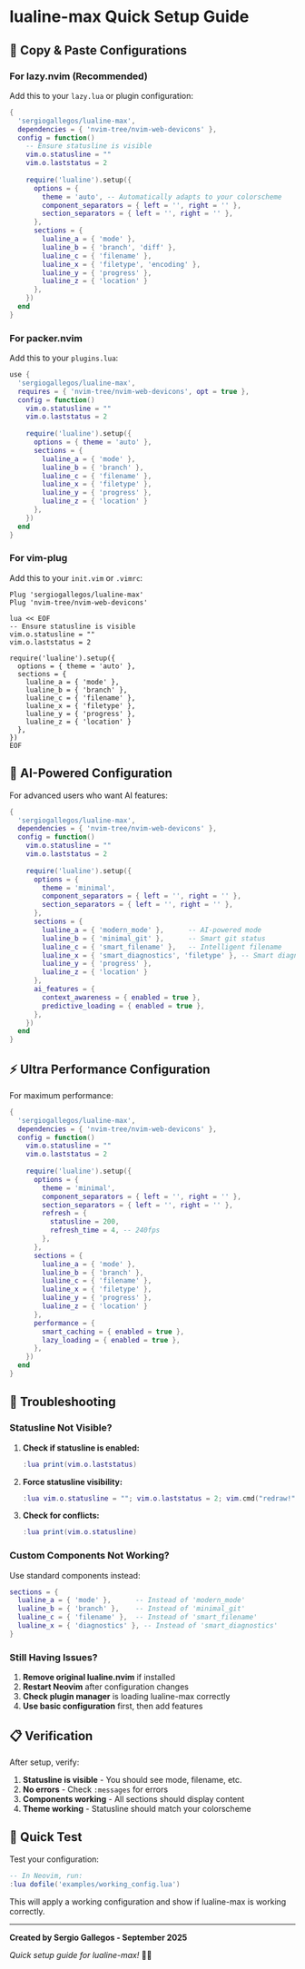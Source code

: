 # lualine-max Quick Setup Guide

## 🚀 **Copy & Paste Configurations**

### **For lazy.nvim (Recommended)**

Add this to your `lazy.lua` or plugin configuration:

```lua
{
  'sergiogallegos/lualine-max',
  dependencies = { 'nvim-tree/nvim-web-devicons' },
  config = function()
    -- Ensure statusline is visible
    vim.o.statusline = ""
    vim.o.laststatus = 2
    
    require('lualine').setup({
      options = {
        theme = 'auto', -- Automatically adapts to your colorscheme
        component_separators = { left = '', right = '' },
        section_separators = { left = '', right = '' },
      },
      sections = {
        lualine_a = { 'mode' },
        lualine_b = { 'branch', 'diff' },
        lualine_c = { 'filename' },
        lualine_x = { 'filetype', 'encoding' },
        lualine_y = { 'progress' },
        lualine_z = { 'location' }
      },
    })
  end
}
```

### **For packer.nvim**

Add this to your `plugins.lua`:

```lua
use {
  'sergiogallegos/lualine-max',
  requires = { 'nvim-tree/nvim-web-devicons', opt = true },
  config = function()
    vim.o.statusline = ""
    vim.o.laststatus = 2
    
    require('lualine').setup({
      options = { theme = 'auto' },
      sections = {
        lualine_a = { 'mode' },
        lualine_b = { 'branch' },
        lualine_c = { 'filename' },
        lualine_x = { 'filetype' },
        lualine_y = { 'progress' },
        lualine_z = { 'location' }
      },
    })
  end
}
```

### **For vim-plug**

Add this to your `init.vim` or `.vimrc`:

```vim
Plug 'sergiogallegos/lualine-max'
Plug 'nvim-tree/nvim-web-devicons'

lua << EOF
-- Ensure statusline is visible
vim.o.statusline = ""
vim.o.laststatus = 2

require('lualine').setup({
  options = { theme = 'auto' },
  sections = {
    lualine_a = { 'mode' },
    lualine_b = { 'branch' },
    lualine_c = { 'filename' },
    lualine_x = { 'filetype' },
    lualine_y = { 'progress' },
    lualine_z = { 'location' }
  },
})
EOF
```

## 🤖 **AI-Powered Configuration**

For advanced users who want AI features:

```lua
{
  'sergiogallegos/lualine-max',
  dependencies = { 'nvim-tree/nvim-web-devicons' },
  config = function()
    vim.o.statusline = ""
    vim.o.laststatus = 2
    
    require('lualine').setup({
      options = {
        theme = 'minimal',
        component_separators = { left = '', right = '' },
        section_separators = { left = '', right = '' },
      },
      sections = {
        lualine_a = { 'modern_mode' },      -- AI-powered mode
        lualine_b = { 'minimal_git' },      -- Smart git status
        lualine_c = { 'smart_filename' },   -- Intelligent filename
        lualine_x = { 'smart_diagnostics', 'filetype' }, -- Smart diagnostics
        lualine_y = { 'progress' },
        lualine_z = { 'location' }
      },
      ai_features = {
        context_awareness = { enabled = true },
        predictive_loading = { enabled = true },
      },
    })
  end
}
```

## ⚡ **Ultra Performance Configuration**

For maximum performance:

```lua
{
  'sergiogallegos/lualine-max',
  dependencies = { 'nvim-tree/nvim-web-devicons' },
  config = function()
    vim.o.statusline = ""
    vim.o.laststatus = 2
    
    require('lualine').setup({
      options = {
        theme = 'minimal',
        component_separators = { left = '', right = '' },
        section_separators = { left = '', right = '' },
        refresh = {
          statusline = 200,
          refresh_time = 4, -- 240fps
        },
      },
      sections = {
        lualine_a = { 'mode' },
        lualine_b = { 'branch' },
        lualine_c = { 'filename' },
        lualine_x = { 'filetype' },
        lualine_y = { 'progress' },
        lualine_z = { 'location' }
      },
      performance = {
        smart_caching = { enabled = true },
        lazy_loading = { enabled = true },
      },
    })
  end
}
```

## 🔧 **Troubleshooting**

### **Statusline Not Visible?**

1. **Check if statusline is enabled:**
   ```lua
   :lua print(vim.o.laststatus)
   ```

2. **Force statusline visibility:**
   ```lua
   :lua vim.o.statusline = ""; vim.o.laststatus = 2; vim.cmd("redraw!")
   ```

3. **Check for conflicts:**
   ```lua
   :lua print(vim.o.statusline)
   ```

### **Custom Components Not Working?**

Use standard components instead:

```lua
sections = {
  lualine_a = { 'mode' },      -- Instead of 'modern_mode'
  lualine_b = { 'branch' },    -- Instead of 'minimal_git'
  lualine_c = { 'filename' },  -- Instead of 'smart_filename'
  lualine_x = { 'diagnostics' }, -- Instead of 'smart_diagnostics'
}
```

### **Still Having Issues?**

1. **Remove original lualine.nvim** if installed
2. **Restart Neovim** after configuration changes
3. **Check plugin manager** is loading lualine-max correctly
4. **Use basic configuration** first, then add features

## 📋 **Verification**

After setup, verify:

1. **Statusline is visible** - You should see mode, filename, etc.
2. **No errors** - Check `:messages` for errors
3. **Components working** - All sections should display content
4. **Theme working** - Statusline should match your colorscheme

## 🎯 **Quick Test**

Test your configuration:

```lua
-- In Neovim, run:
:lua dofile('examples/working_config.lua')
```

This will apply a working configuration and show if lualine-max is working correctly.

---

**Created by Sergio Gallegos - September 2025**

*Quick setup guide for lualine-max!* 🚀✨
